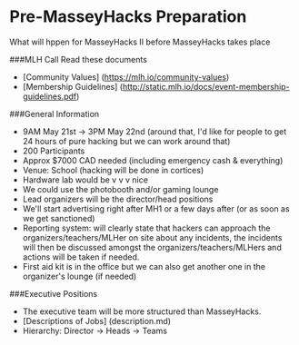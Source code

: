 # Pre-MasseyHacks Preparation
What will hppen for MasseyHacks II before MasseyHacks takes place

###MLH Call
Read these documents
- [Community Values] (https://mlh.io/community-values)
- [Membership Guidelines] (http://static.mlh.io/docs/event-membership-guidelines.pdf)

###General Information
- 9AM May 21st -> 3PM May 22nd (around that, I'd like for people to get 24 hours of pure hacking but we can work around that)
- 200 Participants
- Approx $7000 CAD needed (including emergency cash & everything)
- Venue: School (hacking will be done in cortices)
- Hardware lab would be v v v nice
- We could use the photobooth and/or gaming lounge
- Lead organizers will be the director/head positions
- We'll start advertising right after MH1 or a few days after (or as soon as we get sanctioned)
- Reporting system: will clearly state that hackers can approach the organizers/teachers/MLHer on site about any incidents, the incidents will then be discussed amongst the organizers/teachers/MLHers and actions will be taken if needed.
- First aid kit is in the office but we can also get another one in the organizer's lounge (if needed)

###Executive Positions
- The executive team will be more structured than MasseyHacks.
- [Descriptions of Jobs] (description.md)
- Hierarchy:  Director -> Heads -> Teams
